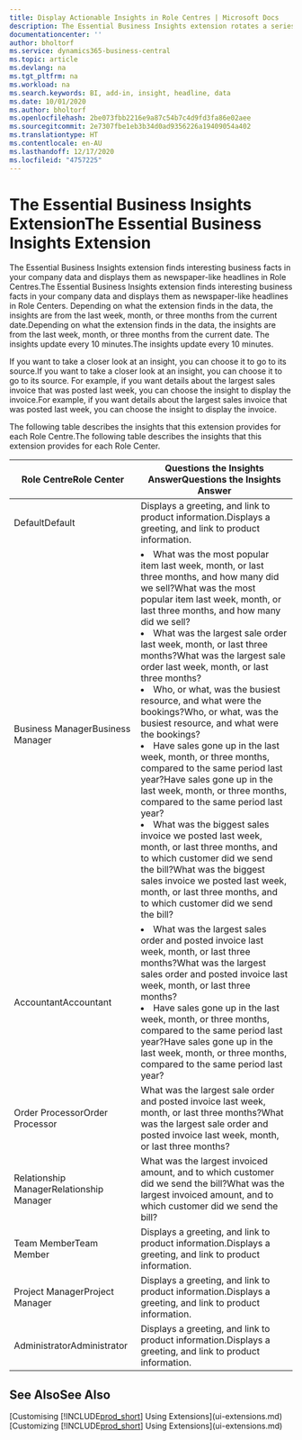```yaml
---
title: Display Actionable Insights in Role Centres | Microsoft Docs
description: The Essential Business Insights extension rotates a series of business insights on Role Centres.
documentationcenter: ''
author: bholtorf
ms.service: dynamics365-business-central
ms.topic: article
ms.devlang: na
ms.tgt_pltfrm: na
ms.workload: na
ms.search.keywords: BI, add-in, insight, headline, data
ms.date: 10/01/2020
ms.author: bholtorf
ms.openlocfilehash: 2be073fbb2216e9a87c54b7c4d9fd3fa86e02aee
ms.sourcegitcommit: 2e7307fbe1eb3b34d0ad9356226a19409054a402
ms.translationtype: HT
ms.contentlocale: en-AU
ms.lasthandoff: 12/17/2020
ms.locfileid: "4757225"
---
```

# <a name="the-essential-business-insights-extension"></a><span data-ttu-id="fd3f5-103">The Essential Business Insights Extension</span><span class="sxs-lookup"><span data-stu-id="fd3f5-103">The Essential Business Insights Extension</span></span>
<span data-ttu-id="fd3f5-104">The Essential Business Insights extension finds interesting business facts in your company data and displays them as newspaper-like headlines in Role Centres.</span><span class="sxs-lookup"><span data-stu-id="fd3f5-104">The Essential Business Insights extension finds interesting business facts in your company data and displays them as newspaper-like headlines in Role Centers.</span></span> <span data-ttu-id="fd3f5-105">Depending on what the extension finds in the data, the insights are from the last week, month, or three months from the current date.</span><span class="sxs-lookup"><span data-stu-id="fd3f5-105">Depending on what the extension finds in the data, the insights are from the last week, month, or three months from the current date.</span></span> <span data-ttu-id="fd3f5-106">The insights update every 10 minutes.</span><span class="sxs-lookup"><span data-stu-id="fd3f5-106">The insights update every 10 minutes.</span></span>  

<span data-ttu-id="fd3f5-107">If you want to take a closer look at an insight, you can choose it to go to its source.</span><span class="sxs-lookup"><span data-stu-id="fd3f5-107">If you want to take a closer look at an insight, you can choose it to go to its source.</span></span> <span data-ttu-id="fd3f5-108">For example, if you want details about the largest sales invoice that was posted last week, you can choose the insight to display the invoice.</span><span class="sxs-lookup"><span data-stu-id="fd3f5-108">For example, if you want details about the largest sales invoice that was posted last week, you can choose the insight to display the invoice.</span></span>

<span data-ttu-id="fd3f5-109">The following table describes the insights that this extension provides for each Role Centre.</span><span class="sxs-lookup"><span data-stu-id="fd3f5-109">The following table describes the insights that this extension provides for each Role Center.</span></span>

|<span data-ttu-id="fd3f5-110">Role Centre</span><span class="sxs-lookup"><span data-stu-id="fd3f5-110">Role Center</span></span>|<span data-ttu-id="fd3f5-111">Questions the Insights Answer</span><span class="sxs-lookup"><span data-stu-id="fd3f5-111">Questions the Insights Answer</span></span>|
|----|-----|
|<span data-ttu-id="fd3f5-112">Default</span><span class="sxs-lookup"><span data-stu-id="fd3f5-112">Default</span></span>|<span data-ttu-id="fd3f5-113">Displays a greeting, and link to product information.</span><span class="sxs-lookup"><span data-stu-id="fd3f5-113">Displays a greeting, and link to product information.</span></span>|
|<span data-ttu-id="fd3f5-114">Business Manager</span><span class="sxs-lookup"><span data-stu-id="fd3f5-114">Business Manager</span></span>|<li> <span data-ttu-id="fd3f5-115">What was the most popular item last week, month, or last three months, and how many did we sell?</span><span class="sxs-lookup"><span data-stu-id="fd3f5-115">What was the most popular item last week, month, or last three months, and how many did we sell?</span></span><br><li> <span data-ttu-id="fd3f5-116">What was the largest sale order last week, month, or last three months?</span><span class="sxs-lookup"><span data-stu-id="fd3f5-116">What was the largest sale order last week, month, or last three months?</span></span><br><li> <span data-ttu-id="fd3f5-117">Who, or what, was the busiest resource, and what were the bookings?</span><span class="sxs-lookup"><span data-stu-id="fd3f5-117">Who, or what, was the busiest resource, and what were the bookings?</span></span><br><li> <span data-ttu-id="fd3f5-118">Have sales gone up in the last week, month, or three months, compared to the same period last year?</span><span class="sxs-lookup"><span data-stu-id="fd3f5-118">Have sales gone up in the last week, month, or three months, compared to the same period last year?</span></span><br><li> <span data-ttu-id="fd3f5-119">What was the biggest sales invoice we posted last week, month, or last three months, and to which customer did we send the bill?</span><span class="sxs-lookup"><span data-stu-id="fd3f5-119">What was the biggest sales invoice we posted last week, month, or last three months, and to which customer did we send the bill?</span></span></li> |
|<span data-ttu-id="fd3f5-120">Accountant</span><span class="sxs-lookup"><span data-stu-id="fd3f5-120">Accountant</span></span>|<li> <span data-ttu-id="fd3f5-121">What was the largest sales order and posted invoice last week, month, or last three months?</span><span class="sxs-lookup"><span data-stu-id="fd3f5-121">What was the largest sales order and posted invoice last week, month, or last three months?</span></span><br><li> <span data-ttu-id="fd3f5-122">Have sales gone up in the last week, month, or three months, compared to the same period last year?</span><span class="sxs-lookup"><span data-stu-id="fd3f5-122">Have sales gone up in the last week, month, or three months, compared to the same period last year?</span></span> |
|<span data-ttu-id="fd3f5-123">Order Processor</span><span class="sxs-lookup"><span data-stu-id="fd3f5-123">Order Processor</span></span>| <span data-ttu-id="fd3f5-124">What was the largest sale order and posted invoice last week, month, or last three months?</span><span class="sxs-lookup"><span data-stu-id="fd3f5-124">What was the largest sale order and posted invoice last week, month, or last three months?</span></span>|
|<span data-ttu-id="fd3f5-125">Relationship Manager</span><span class="sxs-lookup"><span data-stu-id="fd3f5-125">Relationship Manager</span></span>| <span data-ttu-id="fd3f5-126">What was the largest invoiced amount, and to which customer did we send the bill?</span><span class="sxs-lookup"><span data-stu-id="fd3f5-126">What was the largest invoiced amount, and to which customer did we send the bill?</span></span>|
|<span data-ttu-id="fd3f5-127">Team Member</span><span class="sxs-lookup"><span data-stu-id="fd3f5-127">Team Member</span></span>| <span data-ttu-id="fd3f5-128">Displays a greeting, and link to product information.</span><span class="sxs-lookup"><span data-stu-id="fd3f5-128">Displays a greeting, and link to product information.</span></span>|
|<span data-ttu-id="fd3f5-129">Project Manager</span><span class="sxs-lookup"><span data-stu-id="fd3f5-129">Project Manager</span></span>| <span data-ttu-id="fd3f5-130">Displays a greeting, and link to product information.</span><span class="sxs-lookup"><span data-stu-id="fd3f5-130">Displays a greeting, and link to product information.</span></span>|
|<span data-ttu-id="fd3f5-131">Administrator</span><span class="sxs-lookup"><span data-stu-id="fd3f5-131">Administrator</span></span>| <span data-ttu-id="fd3f5-132">Displays a greeting, and link to product information.</span><span class="sxs-lookup"><span data-stu-id="fd3f5-132">Displays a greeting, and link to product information.</span></span>|

## <a name="see-also"></a><span data-ttu-id="fd3f5-133">See Also</span><span class="sxs-lookup"><span data-stu-id="fd3f5-133">See Also</span></span>
<span data-ttu-id="fd3f5-134">[Customising [!INCLUDE[prod_short](includes/prod_short.md)] Using Extensions](ui-extensions.md)</span><span class="sxs-lookup"><span data-stu-id="fd3f5-134">[Customizing [!INCLUDE[prod_short](includes/prod_short.md)] Using Extensions](ui-extensions.md)</span></span>
